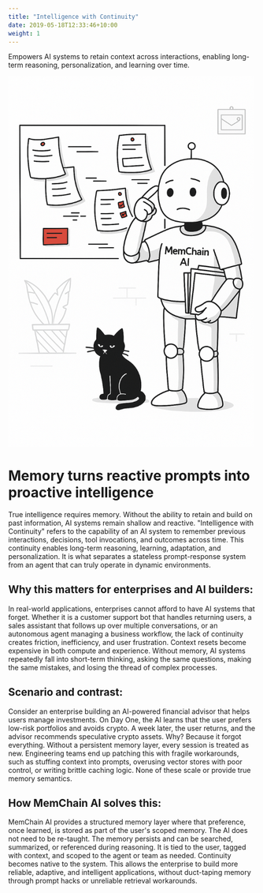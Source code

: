```yaml
---
title: "Intelligence with Continuity"
date: 2019-05-18T12:33:46+10:00
weight: 1
---
```


Empowers AI systems to retain context across interactions, enabling long-term reasoning, personalization, and learning over time.

<img src="/images/intelligence_with_continuity.png" width="500">

# Memory turns reactive prompts into proactive intelligence
<p class="lead">
True intelligence requires memory. Without the ability to retain and build on past information, AI systems remain shallow and reactive. "Intelligence with Continuity" refers to the capability of an AI system to remember previous interactions, decisions, tool invocations, and outcomes across time. This continuity enables long-term reasoning, learning, adaptation, and personalization. It is what separates a stateless prompt-response system from an agent that can truly operate in dynamic environments.
</p>

## Why this matters for enterprises and AI builders:
<p class="lead">
In real-world applications, enterprises cannot afford to have AI systems that forget. Whether it is a customer support bot that handles returning users, a sales assistant that follows up over multiple conversations, or an autonomous agent managing a business workflow, the lack of continuity creates friction, inefficiency, and user frustration. Context resets become expensive in both compute and experience. Without memory, AI systems repeatedly fall into short-term thinking, asking the same questions, making the same mistakes, and losing the thread of complex processes.
</p>

## Scenario and contrast:
<p class="lead">
Consider an enterprise building an AI-powered financial advisor that helps users manage investments. On Day One, the AI learns that the user prefers low-risk portfolios and avoids crypto. A week later, the user returns, and the advisor recommends speculative crypto assets. Why? Because it forgot everything. Without a persistent memory layer, every session is treated as new. Engineering teams end up patching this with fragile workarounds, such as stuffing context into prompts, overusing vector stores with poor control, or writing brittle caching logic. None of these scale or provide true memory semantics.
</p>

## How MemChain AI solves this:
<p class="lead">
MemChain AI provides a structured memory layer where that preference, once learned, is stored as part of the user's scoped memory. The AI does not need to be re-taught. The memory persists and can be searched, summarized, or referenced during reasoning. It is tied to the user, tagged with context, and scoped to the agent or team as needed. Continuity becomes native to the system. This allows the enterprise to build more reliable, adaptive, and intelligent applications, without duct-taping memory through prompt hacks or unreliable retrieval workarounds.
</p>